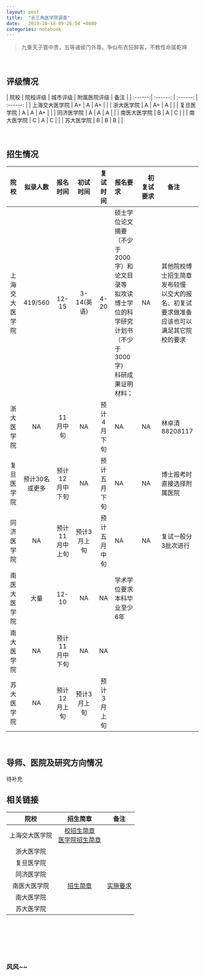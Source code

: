 ```yaml
---
layout: post
title:  "长三角医学院调查"
date:   2019-10-18 09:26:54 +0800
categories: notebook
---
```


> 九重天子寰中贵，五等诸侯门外尊。争似布衣狂醉客，不教性命属乾坤


　　　　　
## 评级情况

| 院校 | 院校评级 | 城市评级 | 附属医院评级 | 备注 |
| :------:| :------: | :------: | :------: |
| 上海交大医学院 | A+ | A | A+ |  | 
| 浙大医学院 | A | A+ | A |  |
| 复旦医学院 | A | A | A+ |  |
| 同济医学院 | A | A | A |  |
| 南医大医学院 | B | A | C | |
| 南大医学院 | C | A | C | |
| 苏大医学院 | B | B | B | |


　　　　　　　
## 招生情况

| 院校 | 拟录人数 | 报名时间 | 初试时间 | 复试时间 | 报名要求 |　初复试要求　|　备注　|
| :------:| :------: | :------: | :------: | :------: | :------ |  :------ | :------ |
| 上海交大医学院 | 419/560 | 12-15| 3-14(英语) | 4-20 | 硕士学位论文摘要（不少于2000字）和论文目录等 <br>  拟攻读博士学位的科学研究计划书（不少于3000字)  <br> 科研成果证明材料； | NA | 其他院校博士招生简章发布较慢 <br> 以交大的报名、初复试要求做准备 <br> 应该也可以满足其它院校的要求|  
| 浙大医学院 | NA | 11月中旬 | NA | 预计4月下旬 | NA | NA | 林卓清 88208117  |
| 复旦医学院 | 预计30名或更多 | 预计12月中下旬 | NA | 预计五月下旬 | NA | NA| 博士报考时直接选择附属医院 |
| 同济医学院 | NA | 预计11月中上旬 | 预计3月上旬 |  预计五月中旬 | NA | NA | 复试一般分3批次进行 |
| 南医大医学院 | 大量 | 12-10 | NA | NA | 学术学位要求本科毕业至少6年|
| 南大医学院 | NA | 预计11月中下旬 | NA | NA |
| 苏大医学院 | NA | 预计12月上旬 | 预计3月上旬 | 预计3月上旬 |


　　　　　　
## 导师、医院及研究方向情况

待补充

         
         

## 相关链接

| 院校 | 招生简章 | 备注 |
| :------:| :------: | :------: |
| 上海交大医学院 | [校招生简章](https://yzb.sjtu.edu.cn/info/1018/2958.htm) <br> [医学院招生简章](https://www.shsmu.edu.cn/yjsy/info/1059/3617.htm) | |  
| 浙大医学院 | 
| 复旦医学院 | 
| 同济医学院 | 
| 南医大医学院 |[招生简章](http://yjszs.njmu.edu.cn/_upload/article/files/dd/6e/94f20d044a5b8aa695b9c9263f09/b2588caf-7f88-461d-965f-6f5ecdc2fbb6.pdf) | [实施要求](http://yjszs.njmu.edu.cn/89/30/c10190a100656/page.htm) |
| 南大医学院 | 
| 苏大医学院 | 


  
  
<br><br><br><br><br>

>    
### 风风~~